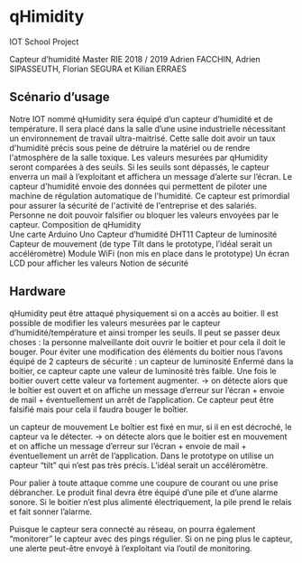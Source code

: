 # qHimidity
IOT School Project

Capteur d’humidité
Master RIE 2018 / 2019
Adrien FACCHIN, Adrien SIPASSEUTH, Florian SEGURA et Kilian ERRAES


## Scénario d’usage
                   
Notre IOT nommé qHumidity sera équipé d’un capteur d’humidité et de température.
Il sera placé dans la salle d’une usine industrielle nécessitant un environnement de travail ultra-maitrisé.
Cette salle doit avoir un taux d'humidité précis sous peine de détruire la matériel ou de rendre l'atmosphère de la salle toxique.
Les valeurs mesurées par qHumidity seront comparées à des seuils. Si les seuils sont dépassés, le capteur enverra un mail à l’exploitant et affichera un message d’alerte sur l’écran.
Le capteur d'humidité envoie des données qui permettent de piloter une machine de régulation automatique de l'humidité.
Ce capteur est primordial pour assurer la sécurité de l'activité de l'entreprise et des salariés.
Personne ne doit pouvoir falsifier ou bloquer les valeurs envoyées par le capteur.
Composition de qHumidity              
Une carte Arduino Uno
Capteur d’humidité DHT11
Capteur de luminosité
Capteur de mouvement (de type Tilt dans le prototype, l’idéal serait un accéléromètre)
Module WiFi (non mis en place dans le prototype)
Un écran LCD pour afficher les valeurs
Notion de sécurité

## Hardware

qHumidity peut être attaqué physiquement si on a accès au boitier.
Il est possible de modifier les valeurs mesurées par le capteur d’humidité/température et ainsi tromper les seuils.
Il peut se passer deux choses : la personne malveillante doit ouvrir le boitier et pour cela il doit le bouger.
Pour éviter une modification des éléments du boitier nous l’avons équipé de 2 capteurs de sécurité :
un capteur de luminosité
Enfermé dans la boitier, ce capteur capte une valeur de luminosité très faible. Une fois le boitier ouvert cette valeur va fortement augmenter.
→ on détecte alors que le boîtier est ouvert et on affiche un message d’erreur sur l’écran + envoie de mail + éventuellement un arrêt de l’application.
Ce capteur peut être falsifié mais pour cela il faudra bouger le boîtier.

un capteur de mouvement
Le boîtier est fixé en mur, si il en est décroché, le capteur va le détecter.
→ on détecte alors que le boitier est en mouvement et on affiche un message d’erreur sur l’écran + envoie de mail + éventuellement un arrêt de l’application.
Dans le prototype on utilise un capteur “tilt” qui n’est pas très précis. L’idéal serait un accéléromètre.

Pour palier à toute attaque comme une coupure de courant ou une prise débrancher. Le produit final devra être équipé d’une pile et d’une alarme sonore.
Si le boitier n’est plus alimenté électriquement, la pile prend le relais et fait sonner l’alarme.

Puisque le capteur sera connecté au réseau, on pourra également “monitorer” le capteur avec des pings régulier. Si on ne ping plus le capteur, une alerte peut-être envoyé à l’exploitant via l’outil de monitoring.



